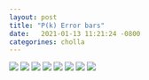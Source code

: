 ```yaml
---
layout: post
title: "P(k) Error bars"
date:   2021-01-13 11:21:24 -0800
categorines: cholla
---
```




<img src="{{ site.url }}assets/images/delta_PS_distribution_k001.png">
<img src="{{ site.url }}assets/images/delta_PS_distribution_k003.png">
<img src="{{ site.url }}assets/images/delta_PS_distribution_k005.png">
<img src="{{ site.url }}assets/images/delta_PS_distribution_k007.png">
<img src="{{ site.url }}assets/images/delta_PS_distribution_k010.png">
<img src="{{ site.url }}assets/images/delta_PS_distribution_k012.png">
<img src="{{ site.url }}assets/images/delta_PS_distribution_k016.png">
<img src="{{ site.url }}assets/images/delta_PS_distribution_k018.png">